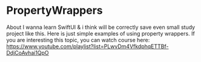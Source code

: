 # PropertyWrappers
About
I wanna learn SwiftUI & i think will be correctly save even small study project like this. Here is just simple examples of using property wrappers. If you are interesting this topic, you can watch course here: https://www.youtube.com/playlist?list=PLwvDm4VfkdphqETTBf-DdjCoAvhai1QpO
